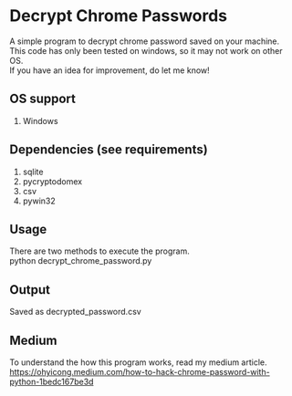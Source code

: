 # Decrypt Chrome Passwords
A simple program to decrypt chrome password saved on your machine. <br>
This code has only been tested on windows, so it may not work on other OS.<br>
If you have an idea for improvement, do let me know!<br>

## OS support
1. Windows

## Dependencies (see requirements)
1. sqlite
2. pycryptodomex
3. csv
4. pywin32

## Usage
There are two methods to execute the program.<br>
python decrypt_chrome_password.py<br>

## Output
Saved as decrypted_password.csv

## Medium
To understand the how this program works, read my medium article. <br>
https://ohyicong.medium.com/how-to-hack-chrome-password-with-python-1bedc167be3d


